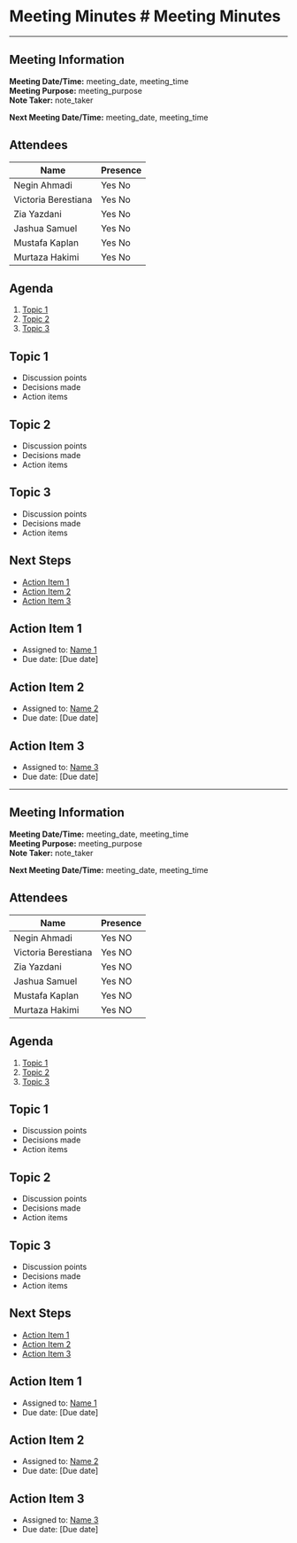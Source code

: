 # Meeting Minutes # Meeting Minutes
---
## Meeting Information
**Meeting Date/Time:** meeting_date, meeting_time  
**Meeting Purpose:** meeting_purpose  
**Note Taker:** note_taker  

**Next Meeting Date/Time:** meeting_date, meeting_time  

## Attendees
Name | Presence
---- | ----
Negin Ahmadi | Yes No 
Victoria Berestiana | Yes No  
Zia Yazdani | Yes No  
Jashua Samuel | Yes No  
Mustafa Kaplan | Yes No  
Murtaza Hakimi | Yes No  

## Agenda
1. [Topic 1](#topic-1)
2. [Topic 2](#topic-2)
3. [Topic 3](#topic-3)

## Topic 1
- Discussion points
- Decisions made
- Action items

## Topic 2
- Discussion points
- Decisions made
- Action items

## Topic 3
- Discussion points
- Decisions made
- Action items

## Next Steps
- [Action Item 1](#action-item-1)
- [Action Item 2](#action-item-2)
- [Action Item 3](#action-item-3)

## Action Item 1
- Assigned to: [Name 1](github.com/username1)
- Due date: [Due date]

## Action Item 2
- Assigned to: [Name 2](github.com/username2)
- Due date: [Due date]

## Action Item 3
- Assigned to: [Name 3](github.com/username3)
- Due date: [Due date]


---
## Meeting Information
**Meeting Date/Time:** meeting_date, meeting_time  
**Meeting Purpose:** meeting_purpose  
**Note Taker:** note_taker  

**Next Meeting Date/Time:** meeting_date, meeting_time  

## Attendees
Name | Presence
---- | ----
Negin Ahmadi | Yes NO 
Victoria Berestiana | Yes NO  
Zia Yazdani | Yes NO  
Jashua Samuel | Yes NO  
Mustafa Kaplan | Yes NO  
Murtaza Hakimi | Yes NO  

## Agenda
1. [Topic 1](#topic-1)
2. [Topic 2](#topic-2)
3. [Topic 3](#topic-3)

## Topic 1
- Discussion points
- Decisions made
- Action items

## Topic 2
- Discussion points
- Decisions made
- Action items

## Topic 3
- Discussion points
- Decisions made
- Action items

## Next Steps
- [Action Item 1](#action-item-1)
- [Action Item 2](#action-item-2)
- [Action Item 3](#action-item-3)

## Action Item 1
- Assigned to: [Name 1](github.com/username1)
- Due date: [Due date]

## Action Item 2
- Assigned to: [Name 2](github.com/username2)
- Due date: [Due date]

## Action Item 3
- Assigned to: [Name 3](github.com/username3)
- Due date: [Due date]